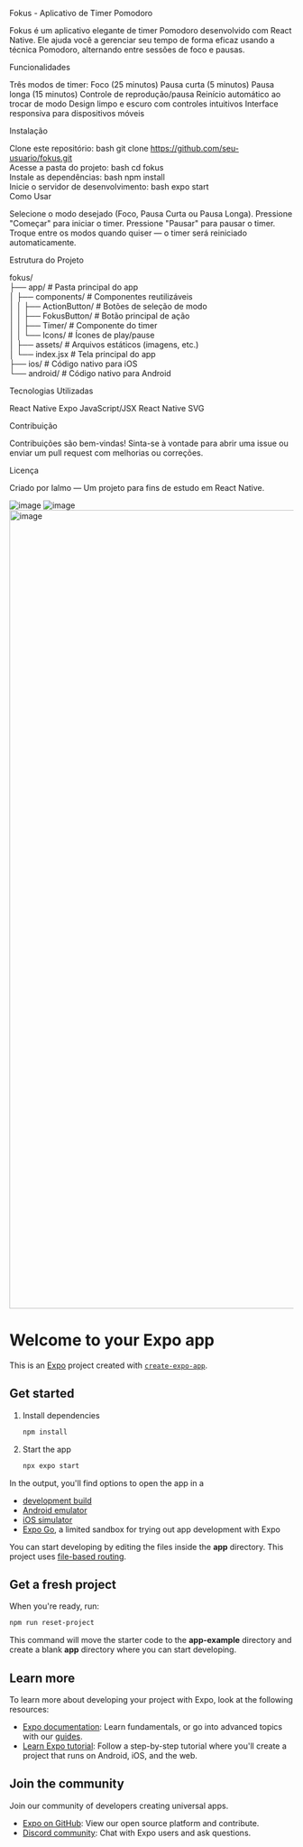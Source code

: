 Fokus - Aplicativo de Timer Pomodoro

Fokus é um aplicativo elegante de timer Pomodoro desenvolvido com React Native. Ele ajuda você a gerenciar seu tempo de forma eficaz usando a técnica Pomodoro, alternando entre sessões de foco e pausas.

Funcionalidades

Três modos de timer:
Foco (25 minutos)
Pausa curta (5 minutos)
Pausa longa (15 minutos)
Controle de reprodução/pausa
Reinício automático ao trocar de modo
Design limpo e escuro com controles intuitivos
Interface responsiva para dispositivos móveis

Instalação

Clone este repositório:
bash
git clone https://github.com/seu-usuario/fokus.git  
Acesse a pasta do projeto:
bash
cd fokus  
Instale as dependências:
bash
npm install  
Inicie o servidor de desenvolvimento:
bash
expo start  
Como Usar

Selecione o modo desejado (Foco, Pausa Curta ou Pausa Longa).
Pressione "Começar" para iniciar o timer.
Pressione "Pausar" para pausar o timer.
Troque entre os modos quando quiser — o timer será reiniciado automaticamente.

Estrutura do Projeto

fokus/  
├── app/                      # Pasta principal do app  
│   ├── components/           # Componentes reutilizáveis  
│   │   ├── ActionButton/     # Botões de seleção de modo  
│   │   ├── FokusButton/      # Botão principal de ação  
│   │   ├── Timer/            # Componente do timer  
│   │   └── Icons/            # Ícones de play/pause  
│   ├── assets/               # Arquivos estáticos (imagens, etc.)  
│   └── index.jsx             # Tela principal do app  
├── ios/                      # Código nativo para iOS  
└── android/                  # Código nativo para Android  

Tecnologias Utilizadas

React Native
Expo
JavaScript/JSX
React Native SVG

Contribuição

Contribuições são bem-vindas! Sinta-se à vontade para abrir uma issue ou enviar um pull request com melhorias ou correções.

Licença

Criado por Ialmo — Um projeto para fins de estudo em React Native. 


![image](https://github.com/user-attachments/assets/0b247b3f-6807-46e5-a56f-9f28c920956f)
![image](https://github.com/user-attachments/assets/c6b47956-894e-4831-aa9b-9860dbfe9aa8)
<img width="1416" alt="image" src="https://github.com/user-attachments/assets/7c48195e-545a-46aa-bc3b-ca7da37904ee" />




# Welcome to your Expo app 

This is an [Expo](https://expo.dev) project created with [`create-expo-app`](https://www.npmjs.com/package/create-expo-app).

## Get started

1. Install dependencies

   ```bash
   npm install
   ```

2. Start the app

   ```bash
   npx expo start
   ```

In the output, you'll find options to open the app in a

- [development build](https://docs.expo.dev/develop/development-builds/introduction/)
- [Android emulator](https://docs.expo.dev/workflow/android-studio-emulator/)
- [iOS simulator](https://docs.expo.dev/workflow/ios-simulator/)
- [Expo Go](https://expo.dev/go), a limited sandbox for trying out app development with Expo

You can start developing by editing the files inside the **app** directory. This project uses [file-based routing](https://docs.expo.dev/router/introduction).

## Get a fresh project

When you're ready, run:

```bash
npm run reset-project
```

This command will move the starter code to the **app-example** directory and create a blank **app** directory where you can start developing.

## Learn more

To learn more about developing your project with Expo, look at the following resources:

- [Expo documentation](https://docs.expo.dev/): Learn fundamentals, or go into advanced topics with our [guides](https://docs.expo.dev/guides).
- [Learn Expo tutorial](https://docs.expo.dev/tutorial/introduction/): Follow a step-by-step tutorial where you'll create a project that runs on Android, iOS, and the web.

## Join the community

Join our community of developers creating universal apps.

- [Expo on GitHub](https://github.com/expo/expo): View our open source platform and contribute.
- [Discord community](https://chat.expo.dev): Chat with Expo users and ask questions.
